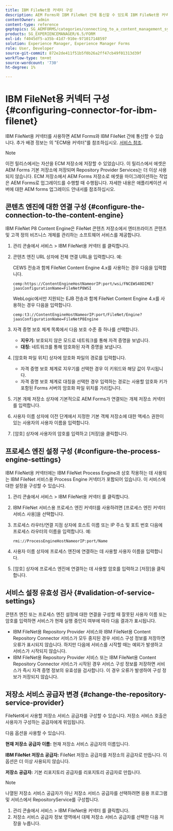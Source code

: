 ```yaml
---
title: IBM FileNet용 커넥터 구성
description: AEM Forms와 IBM FileNet 간에 통신할 수 있도록 IBM FileNet용 커넥터를 구성하는 방법에 대해 알아봅니다.
contentOwner: admin
content-type: reference
geptopics: SG_AEMFORMS/categories/connecting_to_a_content_management_system
products: SG_EXPERIENCEMANAGER/6.5/FORM
exl-id: f4045df5-a35b-41d7-910e-971017148597
solution: Experience Manager, Experience Manager Forms
role: User, Developer
source-git-commit: 872e2de411f51b5f0b26a2ff47cb49f01313d39f
workflow-type: tm+mt
source-wordcount: '730'
ht-degree: 1%

---
```


# IBM FileNet용 커넥터 구성 {#configuring-connector-for-ibm-filenet}

IBM FileNet용 커넥터를 사용하면 AEM Forms와 IBM FileNet 간에 통신할 수 있습니다. 추가 배경 정보는 의 &quot;ECM용 커넥터&quot;를 참조하십시오. [서비스 참조](https://www.adobe.com/go/learn_aemforms_services_63).

>[!NOTE]
>
>이전 릴리스에서는 자산을 ECM 저장소에 저장할 수 있었습니다. 이 릴리스에서 에셋은 AEM Forms 기본 저장소에 저장되며 Repository Provider Services는 더 이상 사용되지 않습니다. ECM 저장소에서 AEM Forms 저장소로 에셋을 마이그레이션하는 작업은 AEM Forms로 업그레이드를 수행할 때 수행됩니다. 자세한 내용은 애플리케이션 서버에 대한 AEM forms 업그레이드 안내서를 참조하십시오.

## 콘텐츠 엔진에 대한 연결 구성 {#configure-the-connection-to-the-content-engine}

IBM FileNet P8 Content Engine은 FileNet 콘텐츠 저장소에서 엔터프라이즈 콘텐츠 및 고객 정의 비즈니스 개체를 관리하는 소프트웨어 서비스를 제공합니다.

1. 관리 콘솔에서 서비스 > IBM FileNet용 커넥터 를 클릭합니다.
1. 콘텐츠 엔진 URL 상자에 전체 연결 URL을 입력합니다. 예:

   CEWS 전송과 함께 FileNet Content Engine 4.x를 사용하는 경우 다음을 입력합니다.

   `cemp:https://ContentEngineHostNameorIP:port/wsi/FNCEWS40DIME?jaasConfigurationName=FileNetP8WSI`

   WebLogic에서만 지원되는 EJB 전송과 함께 FileNet Content Engine 4.x를 사용하는 경우 다음을 입력합니다.

   `cemp:t3://ContentEngineHostNameorIP:port/FileNet/Engine?jaasConfigurationName=FileNetP8Engine`

1. 자격 증명 보호 체계 목록에서 다음 보호 수준 중 하나를 선택합니다.

   * **지우기:** 보호되지 않은 모드로 네트워크를 통해 자격 증명을 보냅니다.
   * **대칭:** 네트워크를 통해 암호화된 자격 증명을 보냅니다.

1. [암호화 파일 위치] 상자에 암호화 파일의 경로를 입력합니다.

   * 자격 증명 보호 체계로 지우기를 선택한 경우 이 키워드와 해당 값이 무시됩니다.
   * 자격 증명 보호 체계로 대칭을 선택한 경우 입력하는 경로는 사용할 암호화 키가 포함된 Forms 서버의 암호화 파일 위치를 가리킵니다.

1. 기본 개체 저장소 상자에 기본적으로 AEM Forms가 연결되는 개체 저장소 커넥터를 입력합니다.
1. 사용자 이름 상자에 이전 단계에서 지정한 기본 객체 저장소에 대한 액세스 권한이 있는 사용자의 사용자 이름을 입력합니다.
1. [암호] 상자에 사용자의 암호를 입력하고 [저장]을 클릭합니다.

## 프로세스 엔진 설정 구성 {#configure-the-process-engine-settings}

IBM FileNet용 커넥터에는 IBM FileNet Process Engine과 상호 작용하는 데 사용되는 IBM FileNet 서비스용 Process Engine 커넥터가 포함되어 있습니다. 이 서비스에 대한 설정을 구성할 수 있습니다.

1. 관리 콘솔에서 서비스 > IBM FileNet용 커넥터 를 클릭합니다.
1. IBM FileNet 서비스용 프로세스 엔진 커넥터를 사용하려면 [프로세스 엔진 커넥터 서비스 사용]을 선택합니다.
1. 프로세스 라우터/연결 지점 상자에 호스트 이름 또는 IP 주소 및 포트 번호 다음에 프로세스 라우터의 이름을 입력합니다. 예:

   `rmi://ProcessEngineHostNameorIP:port/Name`

1. 사용자 이름 상자에 프로세스 엔진에 연결하는 데 사용할 사용자 이름을 입력합니다.
1. [암호] 상자에 프로세스 엔진에 연결하는 데 사용할 암호를 입력하고 [저장]을 클릭합니다.

## 서비스 설정 유효성 검사 {#validation-of-service-settings}

콘텐츠 엔진 또는 프로세스 엔진 설정에 대한 연결을 구성할 때 잘못된 사용자 이름 또는 암호를 입력하면 서비스가 현재 실행 중인지 여부에 따라 다음 결과가 표시됩니다.

* IBM FileNet용 Repository Provider 서비스와 IBM FileNet용 Content Repository Connector 서비스가 모두 중지된 경우 서비스 구성 정보를 저장하면 오류가 표시되지 않습니다. 하지만 다음에 서비스를 시작할 때는 예외가 발생하고 서비스가 시작되지 않습니다.
* IBM FileNet용 Repository Provider 서비스 또는 IBM FileNet용 Content Repository Connector 서비스가 시작된 경우 서비스 구성 정보를 저장하면 서비스가 즉시 자격 증명 정보의 유효성을 검사합니다. 이 경우 오류가 발생하여 구성 정보가 저장되지 않습니다.

## 저장소 서비스 공급자 변경 {#change-the-repository-service-provider}

FileNet에서 사용할 저장소 서비스 공급자를 구성할 수 있습니다. 저장소 서비스 호출은 사용자가 구성하는 공급자에게 위임됩니다.

다음 옵션을 사용할 수 있습니다.

**현재 저장소 공급자 이름:** 현재 저장소 서비스 공급자의 이름입니다.

**IBM FileNet 저장소 공급자:** FileNet 저장소 공급자를 저장소의 공급자로 만듭니다. 이 옵션은 더 이상 사용되지 않습니다.

**저장소 공급자:** 기본 리포지토리 공급자를 리포지토리 공급자로 만듭니다.

>[!NOTE]
>
>나열된 저장소 서비스 공급자가 아닌 저장소 서비스 공급자를 선택하려면 응용 프로그램 및 서비스에서 RepositoryService를 구성합니다. <!-- Fix broken link(See Managing Services) -->

1. 관리 콘솔에서 서비스 > IBM FileNet용 커넥터 를 클릭합니다.
1. 저장소 서비스 공급자 정보 영역에서 대체 저장소 서비스 공급자를 선택한 다음 저장을 누릅니다.
